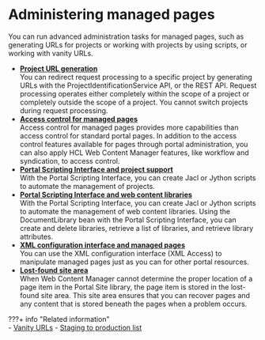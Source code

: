 # Administering managed pages

You can run advanced administration tasks for managed pages, such as generating URLs for projects or working with projects by using scripts, or working with vanity URLs.

-   **[Project URL generation](wcm_mngpages_projectapi.md)**  
You can redirect request processing to a specific project by generating URLs with the ProjectIdentificationService API, or the REST API. Request processing operates either completely within the scope of a project or completely outside the scope of a project. You cannot switch projects during request processing.
-   **[Access control for managed pages](wcm_mngpages_access.md)**  
Access control for managed pages provides more capabilities than access control for standard portal pages. In addition to the access control features available for pages through portal administration, you can also apply HCL Web Content Manager features, like workflow and syndication, to access control.
-   **[Portal Scripting Interface and project support](wcm_mngpages_projectpsi.md)**  
With the Portal Scripting Interface, you can create Jacl or Jython scripts to automate the management of projects.
-   **[Portal Scripting Interface and web content libraries](wcm_mngpages_librarypsi.md)**  
With the Portal Scripting Interface, you can create Jacl or Jython scripts to automate the management of web content libraries. Using the DocumentLibrary bean with the Portal Scripting Interface, you can create and delete libraries, retrieve a list of libraries, and retrieve library attributes.
-   **[XML configuration interface and managed pages](wcm_mngpages_xmlaccess.md)**  
You can use the XML configuration interface (XML Access) to manipulate managed pages just as you can for other portal resources.
-   **[Lost-found site area](wcm_mngpages_lostfound.md)**  
When Web Content Manager cannot determine the proper location of a page item in the Portal Site library, the page item is stored in the lost-found site area. This site area ensures that you can recover pages and any content that is stored beneath the pages when a problem occurs.


???+ info "Related information"  
    -   [Vanity URLs](../../../../../../wcm_delivery/vanity_url/index.md)
    -   [Staging to production list](../../../../../../../deployment/manage/staging_to_production/overview_of_staging_to_prod/dep_stage_check.md)


